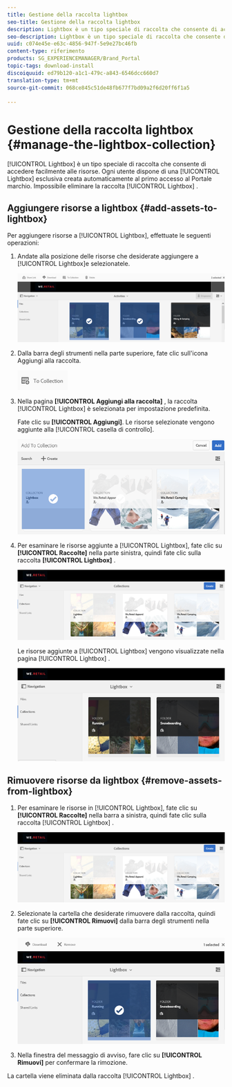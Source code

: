 ```yaml
---
title: Gestione della raccolta lightbox
seo-title: Gestione della raccolta lightbox
description: Lightbox è un tipo speciale di raccolta che consente di accedere facilmente alle risorse. Ogni utente dispone di una lightbox esclusiva creata automaticamente al primo accesso al Portale marchio. Impossibile eliminare la raccolta Lightbox.
seo-description: Lightbox è un tipo speciale di raccolta che consente di accedere facilmente alle risorse. Ogni utente dispone di una lightbox esclusiva creata automaticamente al primo accesso al Portale marchio. Impossibile eliminare la raccolta Lightbox.
uuid: c074e45e-e63c-4856-947f-5e9e27bc46fb
content-type: riferimento
products: SG_EXPERIENCEMANAGER/Brand_Portal
topic-tags: download-install
discoiquuid: ed79b120-a1c1-479c-a843-6546dcc660d7
translation-type: tm+mt
source-git-commit: 068ce845c51de48fb677f7bd09a2f6d20ff6f1a5

---
```



# Gestione della raccolta lightbox {#manage-the-lightbox-collection}

[!UICONTROL Lightbox] è un tipo speciale di raccolta che consente di accedere facilmente alle risorse. Ogni utente dispone di una [!UICONTROL Lightbox] esclusiva creata automaticamente al primo accesso al Portale marchio. Impossibile eliminare la raccolta [!UICONTROL Lightbox] .

## Aggiungere risorse a lightbox {#add-assets-to-lightbox}

Per aggiungere risorse a [!UICONTROL Lightbox], effettuate le seguenti operazioni:

1. Andate alla posizione delle risorse che desiderate aggiungere a [!UICONTROL Lightbox]e selezionatele.

   ![](assets/link_sharing_assetselection.png)

2. Dalla barra degli strumenti nella parte superiore, fate clic sull'icona Aggiungi alla raccolta.

   ![](assets/add_to_collection.png)

3. Nella pagina **[!UICONTROL Aggiungi alla raccolta]** , la raccolta [!UICONTROL Lightbox] è selezionata per impostazione predefinita.

   Fate clic su **[!UICONTROL Aggiungi]**. Le risorse selezionate vengono aggiunte alla [!UICONTROL casella di controllo].

   ![](assets/add_to_collectionlightbox.png)

4. Per esaminare le risorse aggiunte a [!UICONTROL Lightbox], fate clic su **[!UICONTROL Raccolte]** nella parte sinistra, quindi fate clic sulla raccolta **[!UICONTROL Lightbox]** .

   ![](assets/collections_lightbox.png)

   Le risorse aggiunte a [!UICONTROL Lightbox] vengono visualizzate nella pagina [!UICONTROL Lightbox] .

   ![](assets/added_to_collectionlightbox.png)

## Rimuovere risorse da lightbox {#remove-assets-from-lightbox}

1. Per esaminare le risorse in [!UICONTROL Lightbox], fate clic su **[!UICONTROL Raccolte]** nella barra a sinistra, quindi fate clic sulla raccolta [!UICONTROL Lightbox] .

   ![](assets/collections_lightbox-1.png)

2. Selezionate la cartella che desiderate rimuovere dalla raccolta, quindi fate clic su **[!UICONTROL Rimuovi]** dalla barra degli strumenti nella parte superiore.

   ![](assets/collections_lightboxdelete.png)

3. Nella finestra del messaggio di avviso, fare clic su **[!UICONTROL Rimuovi]** per confermare la rimozione.

La cartella viene eliminata dalla raccolta [!UICONTROL Lightbox] .
